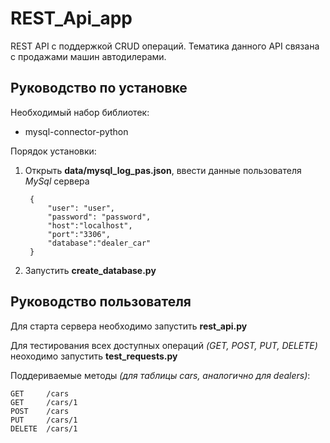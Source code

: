 # REST_Api_app

REST API с поддержкой CRUD операций.
Тематика данного API связана с продажами машин автодилерами.

## Руководство по установке

Необходимый набор библиотек:
- mysql-connector-python

Порядок установки:
1. Открыть **data/mysql_log_pas.json**, ввести данные пользователя *MySql* сервера

		{
			"user": "user",
			"password": "password",
			"host":"localhost",
			"port":"3306",
			"database":"dealer_car"
		}
	
2. Запустить **create_database.py**


## Руководство пользователя

Для старта сервера необходимо запустить **rest_api.py**

Для тестирования всех доступных операций *(GET, POST, PUT, DELETE)* неоходимо запустить **test_requests.py**
	
Поддериваемые методы *(для таблицы cars, аналогично для dealers)*:

	GET     /cars
	GET     /cars/1
	POST    /cars
	PUT     /cars/1
	DELETE  /cars/1

